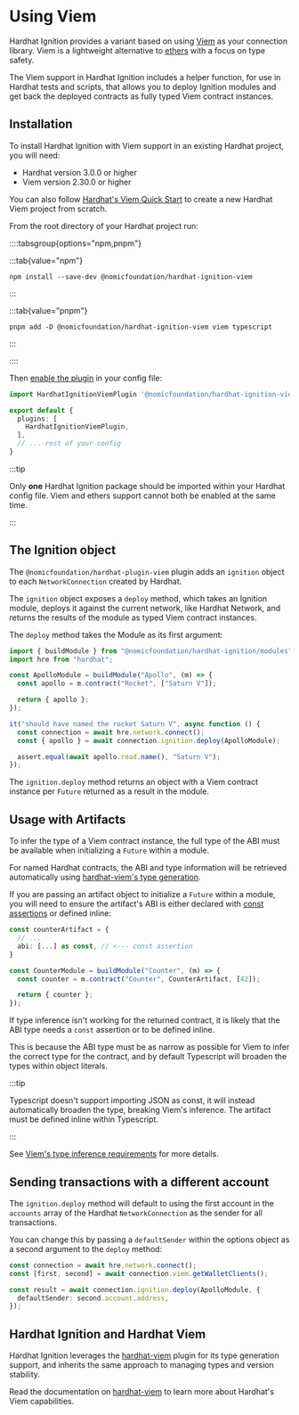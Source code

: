 # Using Viem

Hardhat Ignition provides a variant based on using [Viem](https://viem.sh) as your connection library. Viem is a lightweight alternative to [ethers](https://docs.ethers.org) with a focus on type safety.

The Viem support in Hardhat Ignition includes a helper function, for use in Hardhat tests and scripts, that allows you to deploy Ignition modules and get back the deployed contracts as fully typed Viem contract instances.

## Installation

To install Hardhat Ignition with Viem support in an existing Hardhat project, you will need:

- Hardhat version 3.0.0 or higher
- Viem version 2.30.0 or higher

You can also follow [Hardhat's Viem Quick Start](../../../docs/learn-more/using-viem.md) to create a new Hardhat Viem project from scratch.

From the root directory of your Hardhat project run:

::::tabsgroup{options="npm,pnpm"}

:::tab{value="npm"}

```shell
npm install --save-dev @nomicfoundation/hardhat-ignition-viem
```

:::

:::tab{value="pnpm"}

```shell
pnpm add -D @nomicfoundation/hardhat-ignition-viem viem typescript
```

:::

::::

Then [enable the plugin](../../../docs/learn-more/using-viem.md#setup) in your config file:

```typescript
import HardhatIgnitionViemPlugin '@nomicfoundation/hardhat-ignition-viem'

export default {
  plugins: [
    HardhatIgnitionViemPlugin,
  ],
  // ... rest of your config
}
```

:::tip

Only **one** Hardhat Ignition package should be imported within your Hardhat config file. Viem and ethers support cannot both be enabled at the same time.

:::

## The Ignition object

The `@nomicfoundation/hardhat-plugin-viem` plugin adds an `ignition` object to each `NetworkConnection` created by Hardhat.

The `ignition` object exposes a `deploy` method, which takes an Ignition module, deploys it against the current network, like Hardhat Network, and returns the results of the module as typed Viem contract instances.

The `deploy` method takes the Module as its first argument:

```typescript
import { buildModule } from "@nomicfoundation/hardhat-ignition/modules";
import hre from "hardhat";

const ApolloModule = buildModule("Apollo", (m) => {
  const apollo = m.contract("Rocket", ["Saturn V"]);

  return { apollo };
});

it("should have named the rocket Saturn V", async function () {
  const connection = await hre.network.connect();
  const { apollo } = await connection.ignition.deploy(ApolloModule);

  assert.equal(await apollo.read.name(), "Saturn V");
});
```

The `ignition.deploy` method returns an object with a Viem contract instance per `Future` returned as a result in the module.

## Usage with Artifacts

To infer the type of a Viem contract instance, the full type of the ABI must be available when initializing a `Future` within a module.

For named Hardhat contracts, the ABI and type information will be retrieved automatically using [hardhat-viem's type generation](../../../docs/learn-more/using-viem.md#type-safe-contract-interactions).

If you are passing an artifact object to initialize a `Future` within a module, you will need to ensure the artifact's ABI is either declared with [const assertions](https://www.typescriptlang.org/docs/handbook/release-notes/typescript-3-4.html#const-assertions) or defined inline:

```typescript
const counterArtifact = {
  // ...
  abi: [...] as const, // <--- const assertion
}

const CounterModule = buildModule("Counter", (m) => {
  const counter = m.contract("Counter", CounterArtifact, [42]);

  return { counter };
});
```

If type inference isn't working for the returned contract, it is likely that the ABI type needs a `const` assertion or to be defined inline.

This is because the ABI type must be as narrow as possible for Viem to infer the correct type for the contract, and by default Typescript will broaden the types within object literals.

:::tip

Typescript doesn't support importing JSON as const, it will instead automatically broaden the type, breaking Viem's inference. The artifact must be defined inline within Typescript.

:::

See [Viem's type inference requirements](https://viem.sh/docs/typescript.html#type-inference) for more details.

## Sending transactions with a different account

The `ignition.deploy` method will default to using the first account in the `accounts` array of the Hardhat `NetworkConnection` as the sender for all transactions.

You can change this by passing a `defaultSender` within the options object as a second argument to the `deploy` method:

```typescript
const connection = await hre.network.connect();
const [first, second] = await connection.viem.getWalletClients();

const result = await connection.ignition.deploy(ApolloModule, {
  defaultSender: second.account.address,
});
```

## Hardhat Ignition and Hardhat Viem

Hardhat Ignition leverages the [hardhat-viem](../../../docs/learn-more/using-viem.md) plugin for its type generation support, and inherits the same approach to managing types and version stability.

Read the documentation on [hardhat-viem](../../../docs/learn-more/using-viem.md) to learn more about Hardhat's Viem capabilities.
